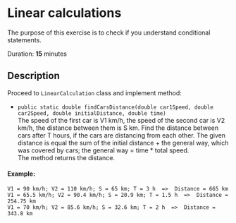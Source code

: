 # Linear calculations

The purpose of this exercise is to check if you understand conditional statements.

Duration: **15** minutes

## Description

Proceed to `LinearCalculation` class and implement method:
- `public static double findCarsDistance(double car1Speed, double car2Speed, double initialDistance, double time)` \
  The speed of the first car is V1 km/h, the speed of 
  the second car is V2 km/h, the distance between them is S km. 
  Find the distance between cars after T hours, if the cars are 
  distancing from each other. The given distance is equal the sum 
  of the initial distance + the general way, which was covered 
  by cars; the general way = time * total speed. \
  The method returns the distance.
 
#### Example:
```
V1 = 90 km/h; V2 = 110 km/h; S = 65 km; T = 3 h  =>  Distance = 665 km
V1 = 65.5 km/h; V2 = 90.4 km/h; S = 20.9 km; T = 1.5 h  =>  Distance = 254.75 km
V1 = 70 km/h; V2 = 85.6 km/h; S = 32.6 km; T = 2 h  =>  Distance = 343.8 km
```

